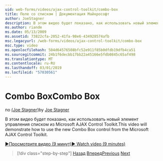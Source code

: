 ```yaml
---
uid: web-forms/videos/ajax-control-toolkit/combo-box
title: Поле со списком | Документация Майкрософт
author: JoeStagner
description: В этом видео будет показано, как использовать новый элемент управления списком из Microsoft AJAX Control Toolkit.
ms.author: riande
ms.date: 05/13/2009
ms.assetid: 73822cfa-2052-41fa-98e6-434928574afb
msc.legacyurl: /web-forms/videos/ajax-control-toolkit/combo-box
msc.type: video
ms.openlocfilehash: 504d64576508bfc52e911f85b0dfdb19dfb4ca51
ms.sourcegitcommit: 24b1f6decbb17bb22a45166e5fdb0845c65af498
ms.translationtype: MT
ms.contentlocale: ru-RU
ms.lasthandoff: 03/01/2019
ms.locfileid: "57030561"
---
```

<a name="combo-box"></a><span data-ttu-id="c14b2-103">Combo Box</span><span class="sxs-lookup"><span data-stu-id="c14b2-103">Combo Box</span></span>
====================
<span data-ttu-id="c14b2-104">по [(Joe Stagner)](https://github.com/JoeStagner)</span><span class="sxs-lookup"><span data-stu-id="c14b2-104">by [Joe Stagner](https://github.com/JoeStagner)</span></span>

<span data-ttu-id="c14b2-105">В этом видео будет показано, как использовать новый элемент управления списком из Microsoft AJAX Control Toolkit.</span><span class="sxs-lookup"><span data-stu-id="c14b2-105">This video will demonstrate how to use the new Combo Box control from the Microsoft AJAX Control Toolkit.</span></span>

[<span data-ttu-id="c14b2-106">&#9654;Просмотрите видео (9 минут)</span><span class="sxs-lookup"><span data-stu-id="c14b2-106">&#9654; Watch video (9 minutes)</span></span>](https://channel9.msdn.com/Blogs/ASP-NET-Site-Videos/combo-box)

> [!div class="step-by-step"]
> <span data-ttu-id="c14b2-107">[Назад](color-picker.md)
> [Вперед](editor-control.md)</span><span class="sxs-lookup"><span data-stu-id="c14b2-107">[Previous](color-picker.md)
[Next](editor-control.md)</span></span>
